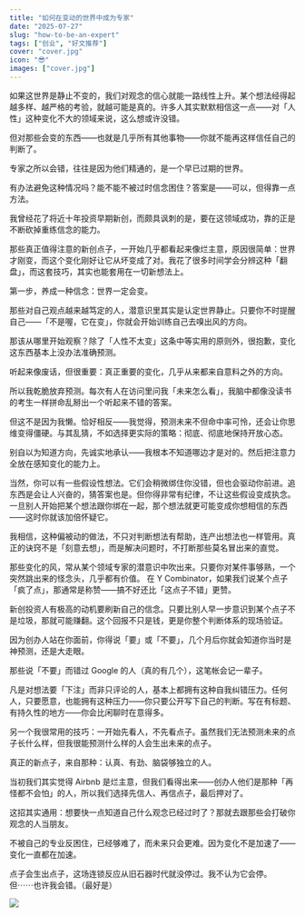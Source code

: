 ```yaml
---
title: "如何在变动的世界中成为专家"
date: "2025-07-27"
slug: "how-to-be-an-expert"
tags: ["创业", "好文推荐"]
cover: "cover.jpg"
icon: "😎"
images: ["cover.jpg"]
---
```

如果这世界是静止不变的，我们对观念的信心就能一路线性上升。某个想法经得起越多样、越严格的考验，就越可能是真的。许多人其实默默相信这一点——对「人性」这种变化不大的领域来说，这么想或许没错。



但对那些会变的东西——也就是几乎所有其他事物——你就不能再这样信任自己的判断了。



专家之所以会错，往往是因为他们精通的，是一个早已过期的世界。



有办法避免这种情况吗？能不能不被过时信念困住？答案是——可以，但得靠一点方法。



我曾经花了将近十年投资早期新创，而颇具讽刺的是，要在这领域成功，靠的正是不断砍掉重练信念的能力。



那些真正值得注意的新创点子，一开始几乎都看起来像烂主意，原因很简单：世界才刚变，而这个变化刚好让它从坏变成了对。我花了很多时间学会分辨这种「翻盘」，而这套技巧，其实也能套用在一切新想法上。



第一步，养成一种信念：世界一定会变。



那些对自己观点越来越笃定的人，潜意识里其实是认定世界静止。只要你不时提醒自己——「不是喔，它在变」，你就会开始训练自己去嗅出风的方向。



那该从哪里开始观察？除了「人性不太变」这条中等实用的原则外，很抱歉，变化这东西基本上没办法准确预测。



听起来像废话，但很重要：真正重要的变化，几乎从来都来自意料之外的方向。



所以我乾脆放弃预测。每次有人在访问里问我「未来怎么看」，我脑中都像没读书的考生一样拼命乱掰出一个听起来不错的答案。



但这不是因为我懒。恰好相反——我觉得，预测未来不但命中率可怜，还会让你思维变得僵硬。与其乱猜，不如选择更实际的策略：彻底、彻底地保持开放心态。



别自以为知道方向，先诚实地承认——我根本不知道哪边才是对的。然后把注意力全放在感知变化的能力上。



当然，你可以有一些假设性想法。它们会稍微绑住你没错，但也会驱动你前进。追东西是会让人兴奋的，猜答案也是。但你得非常有纪律，不让这些假设变成执念。
一旦别人开始把某个想法跟你绑在一起，那个想法就更可能变成你想相信的东西——这时你就该加倍怀疑它。



我相信，这种偏被动的做法，不只对判断想法有帮助，连产出想法也一样管用。真正的诀窍不是「刻意去想」，而是解决问题时，不打断那些莫名冒出来的直觉。



那些变化的风，常从某个领域专家的潜意识中吹出来。只要你对某件事够熟，一个突然跳出来的怪念头，几乎都有价值。
在 Y Combinator，如果我们说某个点子「疯了点」，那通常是称赞——搞不好还比「这点子不错」更赞。



新创投资人有极高的动机要刷新自己的信念。只要比别人早一步意识到某个点子不是垃圾，那就可能赚翻。这个回报不只是钱，更是你整个判断体系的现场验证。



因为创办人站在你面前，你得说「要」或「不要」，几个月后你就会知道你当时是神预测，还是大走眼。



那些说「不要」而错过 Google 的人（真的有几个），这笔帐会记一辈子。



凡是对想法要「下注」而非只评论的人，基本上都拥有这种自我纠错压力。任何人，只要愿意，也能拥有这种压力——你只要公开写下自己的判断。写在有标题、有持久性的地方——你会比闲聊时在意得多。



另一个我很常用的技巧：一开始先看人，不先看点子。虽然我们无法预测未来的点子长什么样，但我很能预测什么样的人会生出未来的点子。



真正的新点子，来自那种：认真、有劲、脑袋够独立的人。



当初我们其实觉得 Airbnb 是烂主意，但我们看得出来——创办人他们是那种「再怪都不会怕」的人，所以我们选择先信人、再信点子，最后押对了。



这招其实通用：想要快一点知道自己什么观念已经过时了？那就去跟那些会打破你观念的人当朋友。



不被自己的专业反困住，已经够难了，而未来只会更难。因为变化不是加速了——变化一直都在加速。



点子会生出点子，这场连锁反应从旧石器时代就没停过。我不认为它会停。
但⋯⋯也许我会错。（最好是）




![](https://prod-files-secure.s3.us-west-2.amazonaws.com/112d0858-5090-4d34-a606-b75eb8d65fd2/46476355-9cf3-4e99-9b7a-3531bc426380/1000202064.png?X-Amz-Algorithm=AWS4-HMAC-SHA256&X-Amz-Content-Sha256=UNSIGNED-PAYLOAD&X-Amz-Credential=ASIAZI2LB4663QNBPO2G%2F20250926%2Fus-west-2%2Fs3%2Faws4_request&X-Amz-Date=20250926T171120Z&X-Amz-Expires=3600&X-Amz-Security-Token=IQoJb3JpZ2luX2VjEAkaCXVzLXdlc3QtMiJIMEYCIQCElJKJzcq95WtfW5z8DY7bDsTMnG6vixs6FA1XOh5sowIhAIeWUvEYivs2Cecds3Bhe2NIAbPR%2FsasKrjCJeuPd5SAKogECJL%2F%2F%2F%2F%2F%2F%2F%2F%2F%2FwEQABoMNjM3NDIzMTgzODA1IgyrudtAs5TfLg1RE4Eq3APGu2PKSZyaYJQeF7t5s7cVYUmeQI0njaKhI0Urbt%2FSX%2FzHdlSGfev8Wn4DwHE9iqeIFJpzAuNi2N%2Fu7AjqSh1k4iP6qy5DFuWhYCtfRgloOCDx%2FLuFTZGXbU0JrlnE%2Fy7tDysSaQ4u7isurwxxgNSKewAUV9UT9W%2FuIHeBWlOlBHi2NLzra2orPg7PwXEe6%2FfdPGsOsHT%2Bd0sjC3SUA2IEMJP9dKqZvtaZwKGSZrfuiAtirCljVPEw1oz%2BsEGbe78bLDvqv2f6iua6rFKAG5Ri0X89Xc9D76u2cKuKVIc%2BxYJz7XxLCh49KRoLW%2FGCCrV3VkAWn8ASu6khufpVRQQVeKZNiGex%2FVsFoJOu3kiK%2BEqlsTavdsBz1FY43nNEL0Vrh3H8nVB1JjZEk%2F%2FEZAOEr4cIVhFKmjoO5mE%2B83Hronh7soaFMLyKqTUSpVH6VcZogQn2dzJ%2B72VkI0gKeVwxcbvVnaL9SJyp9UWmbe4jtHPztA8NOA%2B7QZ7rjDWIdGQjG%2B9SsLMzDToh0NW%2FeIu1xbRk5XYYF2f594O1Rdabx%2BGjF79VGliRICBVjZ7FxYwUa0GRzPkEWkQdeDqPudOWjAC%2BKyBpWLtZNS6dERQG1hiFtkgon6Re0Nc6oTDIhNvGBjqkARTSWosrtbYQI%2FWppxqzB3PtyGjzsPB5jbVfCKqF2nufFXCuo1oGQ%2F6flxfLyUOEenihne0WBMNB5xyf9vCaSAwk4ICk0i9BBN3kWz0ACkl%2B66Wu6XQdlrc%2B3YuRQXqnmxgGjO8qLp1Le4UhaC3UTnNgdmlG6jCr1pXbV5J%2Fi%2BUhKiDYWyQtmIMTR5dzJ3ZeOPQau1tzvdudiXAR7gxCxRzyQkw8&X-Amz-Signature=3aa8331bbc3fc14f556ed59307d47ed6eb869336b0090caa975e0212315f5008&X-Amz-SignedHeaders=host&x-amz-checksum-mode=ENABLED&x-id=GetObject)


